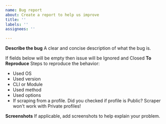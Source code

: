 ```yaml
---
name: Bug report
about: Create a report to help us improve
title: ''
labels: ''
assignees: ''

---
```


**Describe the bug**
A clear and concise description of what the bug is.

If fields below will be empty then issue will be Ignored and Closed
**To Reproduce**
Steps to reproduce the behavior:
- Used OS
- Used version
- CLI or Module
- Used method
- Used options
- If scraping from a profile. Did you checked if profile is Public? Scraper won't work with Private profiles!

**Screenshots**
If applicable, add screenshots to help explain your problem.
